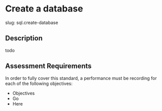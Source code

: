 
# Create a database

slug: sql.create-database

## Description
todo

## Assessment Requirements
In order to fully cover this standard, a performance must be recording for each of the following objectives:

- Objectives
- Go
- Here
